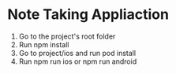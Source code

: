 # Note Taking Appliaction

1. Go to the project's root folder
2. Run npm install
3. Go to project/ios and run pod install
4. Run npm run ios or npm run android

